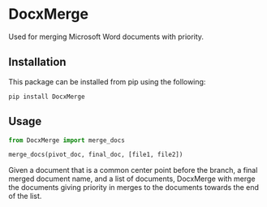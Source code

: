 # DocxMerge

Used for merging Microsoft Word documents with priority.


## Installation
This package can be installed from pip using the following:
```
pip install DocxMerge
```

## Usage

```python
from DocxMerge import merge_docs

merge_docs(pivot_doc, final_doc, [file1, file2])
```

Given a document that is a common center point before the branch, a final merged document name, and a list of documents, DocxMerge with merge the documents giving priority in merges to the documents towards the end of the list.

